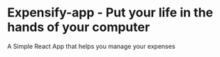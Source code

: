 # Expensify-app - Put your life in the hands of your computer

A Simple React App that helps you manage your expenses

